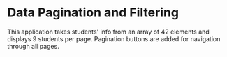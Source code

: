 # Data Pagination and Filtering
 
This application takes students' info from an array of 42 elements and displays 9 students per page.
Pagination buttons are added for navigation through all pages.